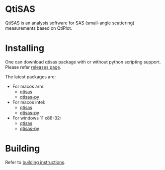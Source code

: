 # QtiSAS

QtiSAS is an analysis software for SAS (small-angle scattering) measurements
based on QtiPlot.

# Installing

One can download qtisas package with or without python scripting support. Please
refer [releases page](https://iffgit.fz-juelich.de/qtisas/qtisas/-/releases).

The latest packages are:

 * For macos arm:
   * [qtisas](https://iffgit.fz-juelich.de/api/v4/projects/1655/packages/generic/qtisas/v0.9.14/qtisas-v0.9.14-arm.dmg)
   * [qtisas-py](https://iffgit.fz-juelich.de/api/v4/projects/1655/packages/generic/qtisas/v0.9.14/qtisas-py-v0.9.14-arm.dmg)
 * For macos intel:
   * [qtisas](https://iffgit.fz-juelich.de/api/v4/projects/1655/packages/generic/qtisas/v0.9.14/qtisas-v0.9.14-intel.dmg)
   * [qtisas-py](https://iffgit.fz-juelich.de/api/v4/projects/1655/packages/generic/qtisas/v0.9.14/qtisas-py-v0.9.14-intel.dmg)
 * For windows 11 x86-32:
   * [qtisas](https://iffgit.fz-juelich.de/api/v4/projects/1655/packages/generic/qtisas/v0.9.14/qtisas-v0.9.14-x86_32.exe)
   * [qtisas-py](https://iffgit.fz-juelich.de/api/v4/projects/1655/packages/generic/qtisas/v0.9.14/qtisas-py-v0.9.14-x86_32.exe)

# Building

Refer to [building instructions](build.md).
